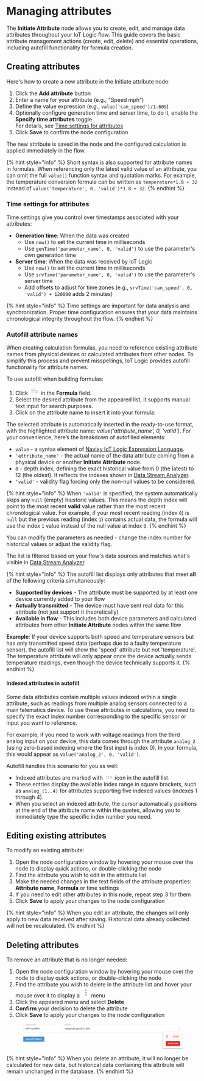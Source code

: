 # Managing attributes

The **Initiate Attribute** node allows you to create, edit, and manage data attributes throughout your IoT Logic flow. This guide covers the basic attribute management actions (create, edit, delete) and essential operations, including autofill functionality for formula creation.

## Creating attributes

Here's how to create a new attribute in the Initiate attribute node:

1. Click the **Add attribute** button
2. Enter a name for your attribute (e.g., "Speed mph")
3. Define the value expression (e.g., `value('can_speed')/1.609`)
4. Optionally configure generation time and server time, to do it, enable the **Specify time attributes** toggle\
   For details, see [Time settings for attributes](managing-attributes.md#time-settings-for-attributes)
5. Click **Save** to confirm the node configuration

The new attribute is saved in the node and the configured calculation is applied immediately in the flow.

{% hint style="info" %}
Short syntax is also supported for attribute names in formulas. When referencing only the latest valid value of an attribute, you can omit the full `value()` function syntax and quotation marks. For example, the temperature conversion formula can be written as `temperature*1.8 + 32` instead of `value('temperature', 0, 'valid')*1.8 + 32`.
{% endhint %}

### Time settings for attributes

Time settings give you control over timestamps associated with your attributes:

* **Generation time**: When the data was created
  * Use `now()` to set the current time in milliseconds
  * Use `genTime('parameter_name', 0, 'valid')` to use the parameter's own generation time
* **Server time**: When the data was received by IoT Logic
  * Use `now()` to set the current time in milliseconds
  * Use `srvTime('parameter_name', 0, 'valid')` to use the parameter's server time
  * Add offsets to adjust for time zones (e.g., `srvTime('can_speed', 0, 'valid') + 120000` adds 2 minutes)

{% hint style="info" %}
Time settings are important for data analysis and synchronization. Proper time configuration ensures that your data maintains chronological integrity throughout the flow.
{% endhint %}

### Autofill attribute names

When creating calculation formulas, you need to reference existing attribute names from physical devices or calculated attributes from other nodes. To simplify this process and prevent misspellings, IoT Logic provides autofill functionality for attribute names.

To use autofill when building formulas:

1. Click ![image-20250605-130755.png](../../../../../user-guide/account/iot-logic/flow-management/initiate-attribute-node/attachments/image-20250605-130755.png) in the **Formula** field.
2. Select the desired attribute from the appeared list, it supports manual text input for search purposes.
3. Click on the attribute name to insert it into your formula.

The selected attribute is automatically inserted in the ready-to-use format, with the highlighted attribute name: _value('attribute\_name', 0, ‘valid')_. For your convenience, here’s the breakdown of autofilled elements:

* `value` - a syntax element of [Navixy IoT Logic Expression Language](https://app.gitbook.com/s/tx3J5BxnWyPV0nP2xr0z/technologies/navixy-iot-logic-expression-language).
* `'attribute_name'` - the actual name of the data attribute coming from a physical device or another **Initiate Attribute** node.
* `0` - depth index, defining the exact historical value from 0 (the latest) to 12 (the oldest). It reflects the indexes shown in [Data Stream Analyzer](../../data-stream-analyzer.md).
* `‘valid'` - validity flag forcing only the non-null values to be considered.

{% hint style="info" %}
When `'valid'` is specified, the system automatically skips any `null` (empty) hiustoric values. This means the depth index will point to the most recent **valid** value rather than the most recent chronological value. For example, if your most recent reading (index `0`) is `null` but the previous reading (index `1`) contains actual data, the formula will use the index `1` value instead of the null value at index `0`.
{% endhint %}

You can modify the parameters as needed - change the index number for historical values or adjust the validity flag.

The list is filtered based on your flow's data sources and matches what's visible in [Data Stream Analyzer](../../data-stream-analyzer.md).

{% hint style="info" %}
The autofill list displays only attributes that meet **all** of the following criteria simultaneously:

* **Supported by devices** - The attribute must be supported by at least one device currently added to your flow
* **Actually transmitted** - The device must have sent real data for this attribute (not just support it theoretically)
* **Available in flow** - This includes both device parameters and calculated attributes from other **Initiate Attribute** nodes within the same flow

**Example**: If your device supports both speed and temperature sensors but has only transmitted speed data (perhaps due to a faulty temperature sensor), the autofill list will show the 'speed' attribute but not 'temperature'. The temperature attribute will only appear once the device actually sends temperature readings, even though the device technically supports it.
{% endhint %}

#### Indexed attributes in autofill

Some data attributes contain multiple values indexed within a single attribute, such as readings from multiple analog sensors connected to a main telematics device. To use these attributes in calculations, you need to specify the exact index number corresponding to the specific sensor or input you want to reference.

For example, if you need to work with voltage readings from the third analog input on your device, this data comes through the attribute `analog_2` (using zero-based indexing where the first input is index 0). In your formula, this would appear as `value('analog_2', 0, 'valid')`.

Autofill handles this scenario for you as well:

* Indexed attributes are marked with ![image-20250606-123725.png](../../../../../user-guide/account/iot-logic/flow-management/initiate-attribute-node/attachments/image-20250606-123725.png) icon in the autofill list.
* These entries display the available index range in square brackets, such as `analog_[1..4]` for attributes supporting five indexed values (indexes 1 through 4).
* When you select an indexed attribute, the cursor automatically positions at the end of the attribute name within the quotes, allowing you to immediately type the specific index number you need.

## Editing existing attributes

To modify an existing attribute:

1. Open the node configuration window by hovering your mouse over the node to display quick actions, or double-clicking the node
2. Find the attribute you wish to edit in the attribute list
3. Make the needed changes in the text fields of the attribute properties: **Attribute name**, **Formula** or time settings
4. If you need to edit other attributes in this node, repeat step 3 for them
5. Click **Save** to apply your changes to the node configuration

{% hint style="info" %}
When you edit an attribute, the changes will only apply to new data received after saving. Historical data already collected will not be recalculated.
{% endhint %}

## Deleting attributes

To remove an attribute that is no longer needed:

1. Open the node configuration window by hovering your mouse over the node to display quick actions, or double-clicking the node
2. Find the attribute you wish to delete in the attribute list and hover your mouse over it to display a ![image-20250402-101431.png](../../../../../user-guide/account/iot-logic/flow-management/initiate-attribute-node/attachments/image-20250402-101431.png) menu
3. Click the appeared menu and select **Delete**
4. **Confirm** your decision to delete the attribute
5. Click **Save** to apply your changes to the node configuration

<figure><img src="../../../../../user-guide/account/iot-logic/flow-management/initiate-attribute-node/attachments/image-20250402-102052.png" alt="Deleting attributes in the Initiate attribute node using the trash icon"><figcaption></figcaption></figure>

{% hint style="info" %}
When you delete an attribute, it will no longer be calculated for new data, but historical data containing this attribute will remain unchanged in the database.
{% endhint %}
